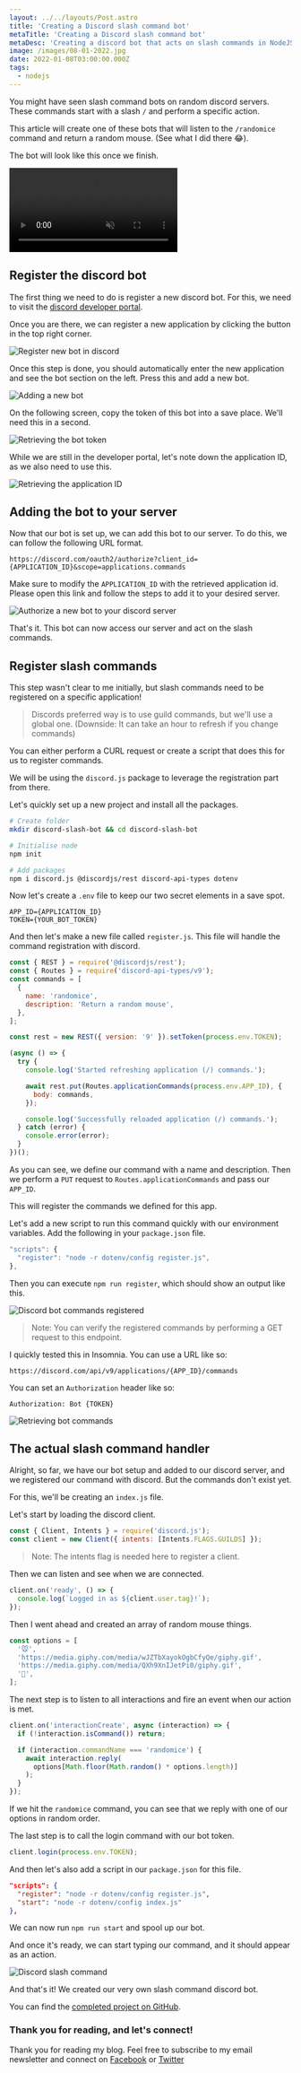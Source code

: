```yaml
---
layout: ../../layouts/Post.astro
title: 'Creating a Discord slash command bot'
metaTitle: 'Creating a Discord slash command bot'
metaDesc: 'Creating a discord bot that acts on slash commands in NodeJS'
image: /images/08-01-2022.jpg
date: 2022-01-08T03:00:00.000Z
tags:
  - nodejs
---
```


You might have seen slash command bots on random discord servers. These commands start with a slash `/` and perform a specific action.

This article will create one of these bots that will listen to the `/randomice` command and return a random mouse. (See what I did there 😂).

The bot will look like this once we finish.

<!-- ![Creating a Discord slash command bot](https://cdn.hashnode.com/res/hashnode/image/upload/v1640839924127/LGI2TFiYX.gif) -->
<video autoplay loop muted playsinline>
  <source src="https://res.cloudinary.com/daily-dev-tips/video/upload/v1640839969/randomice_nil2jv.webm" type="video/webm" />
  <source src="https://res.cloudinary.com/daily-dev-tips/video/upload/v1640839968/randomice_hrxww6.mp4" type="video/mp4" />
</video>

## Register the discord bot

The first thing we need to do is register a new discord bot.
For this, we need to visit the [discord developer portal](https://discord.com/developers/applications).

Once you are there, we can register a new application by clicking the button in the top right corner.

![Register new bot in discord](https://cdn.hashnode.com/res/hashnode/image/upload/v1640837811207/uzEZ8imu0.png)

Once this step is done, you should automatically enter the new application and see the bot section on the left.
Press this and add a new bot.

![Adding a new bot](https://cdn.hashnode.com/res/hashnode/image/upload/v1640837892139/v1siMf8Qd.png)

On the following screen, copy the token of this bot into a save place. We'll need this in a second.

![Retrieving the bot token](https://cdn.hashnode.com/res/hashnode/image/upload/v1640838117688/QwYdkqY7z.png)

While we are still in the developer portal, let's note down the application ID, as we also need to use this.

![Retrieving the application ID](https://cdn.hashnode.com/res/hashnode/image/upload/v1640838201973/CljWr7MLq.png)

## Adding the bot to your server

Now that our bot is set up, we can add this bot to our server.
To do this, we can follow the following URL format.

```
https://discord.com/oauth2/authorize?client_id={APPLICATION_ID}&scope=applications.commands
```

Make sure to modify the `APPLICATION_ID` with the retrieved application id.
Please open this link and follow the steps to add it to your desired server.

![Authorize a new bot to your discord server](https://cdn.hashnode.com/res/hashnode/image/upload/v1640838351791/7DoYb-bvG.png)

That's it. This bot can now access our server and act on the slash commands.

## Register slash commands

This step wasn't clear to me initially, but slash commands need to be registered on a specific application!

> Discords preferred way is to use guild commands, but we'll use a global one. (Downside: It can take an hour to refresh if you change commands)

You can either perform a CURL request or create a script that does this for us to register commands.

We will be using the `discord.js` package to leverage the registration part from there.

Let's quickly set up a new project and install all the packages.

```bash
# Create folder
mkdir discord-slash-bot && cd discord-slash-bot

# Initialise node
npm init

# Add packages
npm i discord.js @discordjs/rest discord-api-types dotenv
```

Now let's create a `.env` file to keep our two secret elements in a save spot.

```
APP_ID={APPLICATION_ID}
TOKEN={YOUR_BOT_TOKEN}
```

And then let's make a new file called `register.js`. This file will handle the command registration with discord.

```js
const { REST } = require('@discordjs/rest');
const { Routes } = require('discord-api-types/v9');
const commands = [
  {
    name: 'randomice',
    description: 'Return a random mouse',
  },
];

const rest = new REST({ version: '9' }).setToken(process.env.TOKEN);

(async () => {
  try {
    console.log('Started refreshing application (/) commands.');

    await rest.put(Routes.applicationCommands(process.env.APP_ID), {
      body: commands,
    });

    console.log('Successfully reloaded application (/) commands.');
  } catch (error) {
    console.error(error);
  }
})();
```

As you can see, we define our command with a name and description.
Then we perform a `PUT` request to `Routes.applicationCommands` and pass our `APP_ID`.

This will register the commands we defined for this app.

Let's add a new script to run this command quickly with our environment variables.
Add the following in your `package.json` file.

```js
"scripts": {
  "register": "node -r dotenv/config register.js",
},
```

Then you can execute `npm run register`, which should show an output like this.

![Discord bot commands registered](https://cdn.hashnode.com/res/hashnode/image/upload/v1640838839023/FQaTzhppx.png)

> Note: You can verify the registered commands by performing a GET request to this endpoint.

I quickly tested this in Insomnia. You can use a URL like so:

```
https://discord.com/api/v9/applications/{APP_ID}/commands
```

You can set an `Authorization` header like so:

```
Authorization: Bot {TOKEN}
```

![Retrieving bot commands](https://cdn.hashnode.com/res/hashnode/image/upload/v1640839034858/PqFvxsyAb.png)

## The actual slash command handler

Alright, so far, we have our bot setup and added to our discord server, and we registered our command with discord.
But the commands don't exist yet.

For this, we'll be creating an `index.js` file.

Let's start by loading the discord client.

```js
const { Client, Intents } = require('discord.js');
const client = new Client({ intents: [Intents.FLAGS.GUILDS] });
```

> Note: The intents flag is needed here to register a client.

Then we can listen and see when we are connected.

```js
client.on('ready', () => {
  console.log(`Logged in as ${client.user.tag}!`);
});
```

Then I went ahead and created an array of random mouse things.

```js
const options = [
  '🐭',
  'https://media.giphy.com/media/wJZTbXayokOgbCfyQe/giphy.gif',
  'https://media.giphy.com/media/QXh9XnIJetPi0/giphy.gif',
  '🐁',
];
```

The next step is to listen to all interactions and fire an event when our action is met.

```js
client.on('interactionCreate', async (interaction) => {
  if (!interaction.isCommand()) return;

  if (interaction.commandName === 'randomice') {
    await interaction.reply(
      options[Math.floor(Math.random() * options.length)]
    );
  }
});
```

If we hit the `randomice` command, you can see that we reply with one of our options in random order.

The last step is to call the login command with our bot token.

```js
client.login(process.env.TOKEN);
```

And then let's also add a script in our `package.json` for this file.

```json
"scripts": {
  "register": "node -r dotenv/config register.js",
  "start": "node -r dotenv/config index.js"
},
```

We can now run `npm run start` and spool up our bot.

And once it's ready, we can start typing our command, and it should appear as an action.

![Discord slash command](https://cdn.hashnode.com/res/hashnode/image/upload/v1640839474693/zH-lB1E1r.png)

And that's it!
We created our very own slash command discord bot.

You can find the [completed project on GitHub](https://github.com/rebelchris/discord-slash-bot).

### Thank you for reading, and let's connect!

Thank you for reading my blog. Feel free to subscribe to my email newsletter and connect on [Facebook](https://www.facebook.com/DailyDevTipsBlog) or [Twitter](https://twitter.com/DailyDevTips1)
